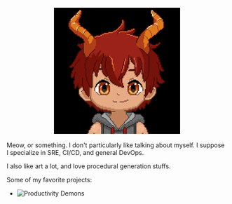 <p align=center>
  <img src="images/hello.gif" />
</p>
  
Meow, or something.  I don't particularly like talking about myself.  I suppose I specialize in SRE, CI/CD, and general DevOps.

I also like art a lot, and love procedural generation stuffs.

Some of my favorite projects:
* ![Productivity Demons](https://productivitydemons.dranothecat.com)
